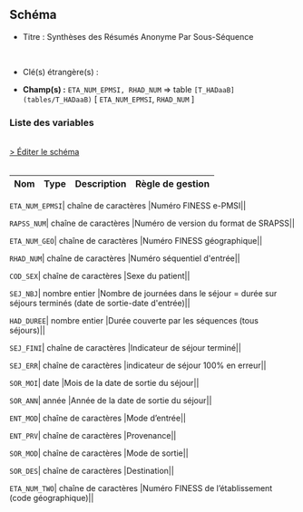 ## Schéma


- Titre : Synthèses des Résumés Anonyme Par Sous-Séquence
<br />



- Clé(s) étrangère(s) : <br />

- **Champ(s) :** `ETA_NUM_EPMSI, RHAD_NUM`
  => table `[T_HADaaB](tables/T_HADaaB)` [ `ETA_NUM_EPMSI`, `RHAD_NUM` ]<br />

 
### Liste des variables
<br />
<div>
    <a href="https://gitlab.com/healthdatahub/applications-du-hdh/schema-snds/-/tree/master/schemas/T_HADaaS/T_HADaaS.json"
       target="_blank" rel="noopener noreferrer">> Éditer le schéma</a>
</div>
<br />

Nom | Type | Description | Règle de gestion
-|-|-|-



`ETA_NUM_EPMSI`| chaîne de caractères |Numéro FINESS e-PMSI||

`RAPSS_NUM`| chaîne de caractères |Numéro de version du format de SRAPSS||

`ETA_NUM_GEO`| chaîne de caractères |Numéro FINESS géographique||

`RHAD_NUM`| chaîne de caractères |Numéro séquentiel d'entrée||

`COD_SEX`| chaîne de caractères |Sexe du patient||

`SEJ_NBJ`| nombre entier |Nombre de journées dans le séjour = durée sur séjours terminés (date de sortie-date d'entrée)||

`HAD_DUREE`| nombre entier |Durée couverte par les séquences (tous séjours)||

`SEJ_FINI`| chaîne de caractères |Indicateur de séjour terminé||

`SEJ_ERR`| chaîne de caractères |indicateur de séjour 100% en erreur||

`SOR_MOI`| date |Mois de la date de sortie du séjour||

`SOR_ANN`| année |Année de la date de sortie du séjour||

`ENT_MOD`| chaîne de caractères |Mode d’entrée||

`ENT_PRV`| chaîne de caractères |Provenance||

`SOR_MOD`| chaîne de caractères |Mode de sortie||

`SOR_DES`| chaîne de caractères |Destination||

`ETA_NUM_TWO`| chaîne de caractères |Numéro FINESS de l’établissement (code géographique)||
